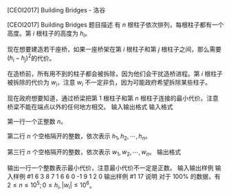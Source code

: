 



[CEOI2017] Building Bridges - 洛谷














[CEOI2017] Building Bridges
题目描述
有 $n$ 根柱子依次排列，每根柱子都有一个高度。第 $i$ 根柱子的高度为 $h_i$。

现在想要建造若干座桥，如果一座桥架在第 $i$ 根柱子和第 $j$ 根柱子之间，那么需要 $(h_i-h_j)^2$​​ 的代价。

在造桥前，所有用不到的柱子都会被拆除，因为他们会干扰造桥进程。第 $i$ 根柱子被拆除的代价为 $w_i$，注意 $w_i$ 不一定非负，因为可能政府希望拆除某些柱子。

现在政府想要知道，通过桥梁把第 $1$ 根柱子和第 $n$ 根柱子连接的最小代价。注意桥梁不能在端点以外的任何地方相交。
输入输出格式
输入格式

第一行一个正整数 $n$。

第二行 $n$ 个空格隔开的整数，依次表示 $h_1,h_2,\cdots,h_n$​​。

第三行 $n$ 个空格隔开的整数，依次表示 $w_1,w_2,\cdots,w_n$​​。
输出格式

输出一行一个整数表示最小代价，注意最小代价不一定是正数。
输入输出样例
输入样例 #1
6
3 8 7 1 6 6
0 -1 9 1 2 0
输出样例 #1
17
说明
对于 $100\%$ 的数据，有 $2\le n\le 10^5;0\le h_i,\vert w_i\vert\le 10^6$。






